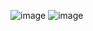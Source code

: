 ![image](https://github.com/user-attachments/assets/8a3db3cd-e091-4190-a047-ab079aab3919)
![image](https://github.com/user-attachments/assets/103fbc19-32dd-4a1f-b64e-4c0ceeedffc8)



